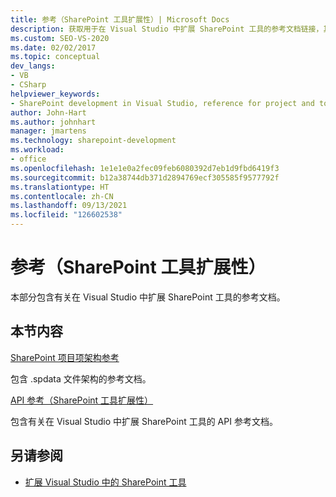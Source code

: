 ```yaml
---
title: 参考（SharePoint 工具扩展性）| Microsoft Docs
description: 获取用于在 Visual Studio 中扩展 SharePoint 工具的参考文档链接，其中涵盖 SharePoint 项目项架构参考和 API 参考。
ms.custom: SEO-VS-2020
ms.date: 02/02/2017
ms.topic: conceptual
dev_langs:
- VB
- CSharp
helpviewer_keywords:
- SharePoint development in Visual Studio, reference for project and tools extensibility
author: John-Hart
ms.author: johnhart
manager: jmartens
ms.technology: sharepoint-development
ms.workload:
- office
ms.openlocfilehash: 1e1e1e0a2fec09feb6080392d7eb1d9fbd6419f3
ms.sourcegitcommit: b12a38744db371d2894769ecf305585f9577792f
ms.translationtype: HT
ms.contentlocale: zh-CN
ms.lasthandoff: 09/13/2021
ms.locfileid: "126602538"
---
```

# <a name="reference-sharepoint-tools-extensibility"></a>参考（SharePoint 工具扩展性）

本部分包含有关在 Visual Studio 中扩展 SharePoint 工具的参考文档。

## <a name="in-this-section"></a>本节内容

[SharePoint 项目项架构参考](../sharepoint/sharepoint-project-item-schema-reference.md)

包含 .spdata 文件架构的参考文档。

[API 参考（SharePoint 工具扩展性）](../sharepoint/api-reference-sharepoint-tools-extensibility.md)

包含有关在 Visual Studio 中扩展 SharePoint 工具的 API 参考文档。

## <a name="see-also"></a>另请参阅

- [扩展 Visual Studio 中的 SharePoint 工具](../sharepoint/extending-the-sharepoint-tools-in-visual-studio.md)
